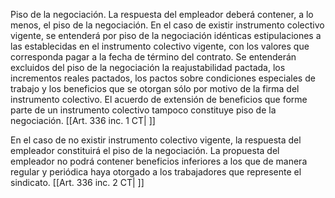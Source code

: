 Piso de la negociación. La respuesta del empleador deberá contener, a lo menos, el piso de la negociación. En el caso de existir instrumento colectivo vigente, se entenderá por piso de la negociación idénticas estipulaciones a las establecidas en el instrumento colectivo vigente, con los valores que corresponda pagar a la fecha de término del contrato. Se entenderán excluidos del piso de la negociación la reajustabilidad pactada, los incrementos reales pactados, los pactos sobre condiciones especiales de trabajo y los beneficios que se otorgan sólo por motivo de la firma del instrumento colectivo. El acuerdo de extensión de beneficios que forme parte de un instrumento colectivo tampoco constituye piso de la negociación. [[Art. 336 inc. 1 CT| ]]

En el caso de no existir instrumento colectivo vigente, la respuesta del empleador constituirá el piso de la negociación. La propuesta del empleador no podrá contener beneficios inferiores a los que de manera regular y periódica haya otorgado a los trabajadores que represente el sindicato. [[Art. 336 inc. 2 CT| ]]